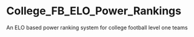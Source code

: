 # College_FB_ELO_Power_Rankings
An ELO based power ranking system for college football level one teams
